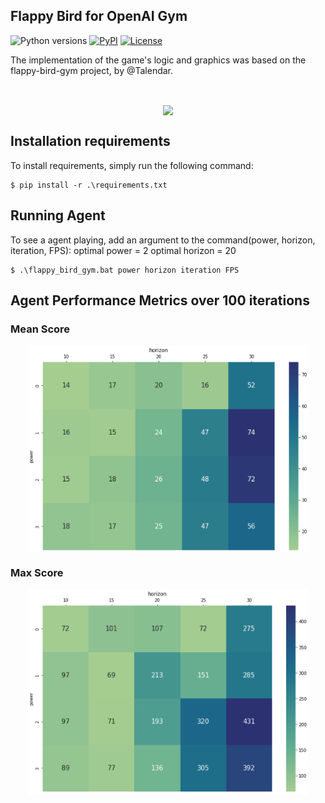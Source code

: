 ## Flappy Bird for OpenAI Gym

![Python versions](https://img.shields.io/pypi/pyversions/flappy-bird-gym)
[![PyPI](https://img.shields.io/pypi/v/flappy-bird-gym)](https://pypi.org/project/flappy-bird-gym/)
[![License](https://img.shields.io/github/license/Talendar/flappy-bird-gym)](https://github.com/Talendar/flappy-bird-gym/blob/master/LICENSE)

The implementation of the game's logic and graphics was based on the flappy-bird-gym project, by @Talendar.

<br>

<p align="center">
  <img align="center" 
       src="https://github.com/busketi/FlappyBirdBot/blob/main/imgs/agent_motion.gif?raw=truee" 
       width="250"/>

</p>

## Installation requirements

To install requirements, simply run the following command:

    $ pip install -r .\requirements.txt
    

## Running Agent

    
To see a  agent playing, add an argument to the command(power, horizon, iteration, FPS):
optimal power = 2
optimal horizon = 20

    $ .\flappy_bird_gym.bat power horizon iteration FPS

## Agent Performance Metrics over 100 iterations

### Mean Score 


<p align="center">
  <img align="center" 
       src="https://github.com/busketi/FlappyBirdBot/blob/main/imgs/mean_score.png?raw=truee" 
       width="450"/>

</p>

### Max Score


<p align="center">
  <img align="center" 
       src="https://github.com/busketi/FlappyBirdBot/blob/main/imgs/max_score.png?raw=truee" 
       width="450"/>

</p>


